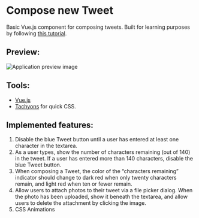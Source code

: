 # Compose new Tweet

Basic Vue.js component for composing tweets. Built for learning purposes by following [this tutorial](https://medium.freecodecamp.org/vue-js-introduction-for-people-who-know-just-enough-jquery-to-get-by-eab5aa193d77).

## Preview:

![Application preview image](https://i.imgur.com/eurc1JM.jpg)

## Tools:

- [Vue.js](https://vuejs.org/)
- [Tachyons](http://tachyons.io/) for quick CSS.

## Implemented features:

1. Disable the blue Tweet button until a user has entered at least one character in the textarea.
2. As a user types, show the number of characters remaining (out of 140) in the tweet. If a user has entered more than 140 characters, disable the blue Tweet button.
3. When composing a Tweet, the color of the “characters remaining” indicator should change to dark red when only twenty characters remain, and light red when ten or fewer remain.
4. Allow users to attach photos to their tweet via a file picker dialog. When the photo has been uploaded, show it beneath the textarea, and allow users to delete the attachment by clicking the image.
5. CSS Animations





